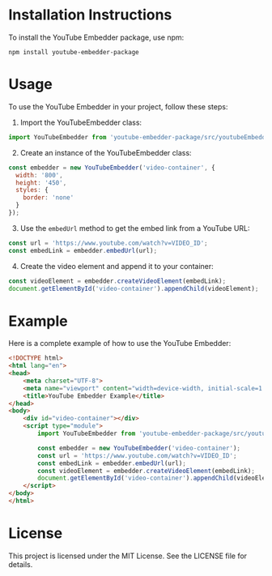 # Installation Instructions
To install the YouTube Embedder package, use npm:

```
npm install youtube-embedder-package
```

# Usage
To use the YouTube Embedder in your project, follow these steps:

1. Import the YouTubeEmbedder class:

```javascript
import YouTubeEmbedder from 'youtube-embedder-package/src/youtubeEmbedder';
```

2. Create an instance of the YouTubeEmbedder class:

```javascript
const embedder = new YouTubeEmbedder('video-container', {
  width: '800',
  height: '450',
  styles: {
    border: 'none'
  }
});
```

3. Use the `embedUrl` method to get the embed link from a YouTube URL:

```javascript
const url = 'https://www.youtube.com/watch?v=VIDEO_ID';
const embedLink = embedder.embedUrl(url);
```

4. Create the video element and append it to your container:

```javascript
const videoElement = embedder.createVideoElement(embedLink);
document.getElementById('video-container').appendChild(videoElement);
```

# Example
Here is a complete example of how to use the YouTube Embedder:

```html
<!DOCTYPE html>
<html lang="en">
<head>
    <meta charset="UTF-8">
    <meta name="viewport" content="width=device-width, initial-scale=1.0">
    <title>YouTube Embedder Example</title>
</head>
<body>
    <div id="video-container"></div>
    <script type="module">
        import YouTubeEmbedder from 'youtube-embedder-package/src/youtubeEmbedder';

        const embedder = new YouTubeEmbedder('video-container');
        const url = 'https://www.youtube.com/watch?v=VIDEO_ID';
        const embedLink = embedder.embedUrl(url);
        const videoElement = embedder.createVideoElement(embedLink);
        document.getElementById('video-container').appendChild(videoElement);
    </script>
</body>
</html>
```

# License
This project is licensed under the MIT License. See the LICENSE file for details.